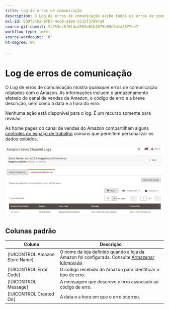```yaml
---
title: Log de erros de comunicação
description: O Log de erros de comunicação exibe todos os erros de comunicação entre o Amazon e  [!DNL Commerce].
exl-id: 0d9f54ba-0fb7-4cd8-a18e-3335f37097a4
source-git-commit: 2c753ec5f6f4cd509e61b4875e09e9a1a2577ee7
workflow-type: tm+mt
source-wordcount: '0'
ht-degree: 0%

---
```


# Log de erros de comunicação

O Log de erros de comunicação mostra quaisquer erros de comunicação relatados com o Amazon. As informações incluem o armazenamento afetado do canal de vendas da Amazon, o código de erro e a breve descrição, bem como a data e a hora do erro.

Nenhuma ação está disponível para o log. É um recurso somente para revisão.

As home pages do canal de vendas do Amazon compartilham alguns [controles do espaço de trabalho](./workspace-controls.md) comuns que permitem personalizar os dados exibidos.

![Log de erros de comunicação](assets/amazon-comm-errors-log.png)

## Colunas padrão

| Coluna | Descrição |
|--- |--- |
| [!UICONTROL Amazon Store Name] | O nome da loja definido quando a loja da Amazon foi configurada. Consulte [Armazenar Integração](./store-integration.md). |
| [!UICONTROL Error Code] | O código recebido do Amazon para identificar o tipo de erro. |
| [!UICONTROL Message] | A mensagem que descreve o erro associado ao código de erro. |
| [!UICONTROL Created On] | A data e a hora em que o erro ocorreu. |
